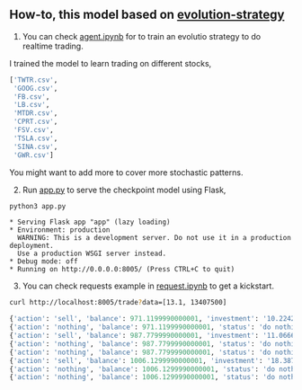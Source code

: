 ## How-to, this model based on [evolution-strategy](https://github.com/huseinzol05/Stock-Prediction-Models/tree/master/agent)

1. You can check [agent.ipynb](agent.ipynb) for to train an evolutio strategy to do realtime trading.

I trained the model to learn trading on different stocks,

```python
['TWTR.csv',
 'GOOG.csv',
 'FB.csv',
 'LB.csv',
 'MTDR.csv',
 'CPRT.csv',
 'FSV.csv',
 'TSLA.csv',
 'SINA.csv',
 'GWR.csv']
```

You might want to add more to cover more stochastic patterns.

2. Run [app.py](app.py) to serve the checkpoint model using Flask,

```bash
python3 app.py
```

```text
* Serving Flask app "app" (lazy loading)
* Environment: production
  WARNING: This is a development server. Do not use it in a production deployment.
  Use a production WSGI server instead.
* Debug mode: off
* Running on http://0.0.0.0:8005/ (Press CTRL+C to quit)
```

3. You can check requests example in [request.ipynb](request.ipynb) to get a kickstart.

```bash
curl http://localhost:8005/trade?data=[13.1, 13407500]
```

```python
{'action': 'sell', 'balance': 971.1199990000001, 'investment': '10.224268 %', 'status': 'sell 1 unit, price 16.709999', 'timestamp': '2019-05-26 01:12:10.370206'}
{'action': 'nothing', 'balance': 971.1199990000001, 'status': 'do nothing', 'timestamp': '2019-05-26 01:12:10.376245'}
{'action': 'sell', 'balance': 987.7799990000001, 'investment': '11.066667 %', 'status': 'sell 1 unit, price 16.660000', 'timestamp': '2019-05-26 01:12:10.382282'}
{'action': 'nothing', 'balance': 987.7799990000001, 'status': 'do nothing', 'timestamp': '2019-05-26 01:12:10.388330'}
{'action': 'nothing', 'balance': 987.7799990000001, 'status': 'do nothing', 'timestamp': '2019-05-26 01:12:10.394324'}
{'action': 'sell', 'balance': 1006.1299990000001, 'investment': '18.387097 %', 'status': 'sell 1 unit, price 18.350000', 'timestamp': '2019-05-26 01:12:10.400104'}
{'action': 'nothing', 'balance': 1006.1299990000001, 'status': 'do nothing', 'timestamp': '2019-05-26 01:12:10.405804'}
{'action': 'nothing', 'balance': 1006.1299990000001, 'status': 'do nothing', 'timestamp': '2019-05-26 01:12:10.411531'}
```
